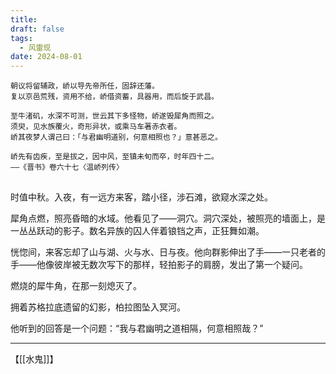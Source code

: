 ```yaml
---
title: 
draft: false
tags:
  - 风雷现
date: 2024-08-01
---
```

	朝议将留辅政，峤以导先帝所任，固辞还藩。
	复以京邑荒残，资用不给，峤借资蓄，具器用，而后旋于武昌。
	
	至牛渚矶，水深不可测，世云其下多怪物，峤遂毁犀角而照之。
	须臾，见水族覆火，奇形异状，或乘马车著赤衣者。
	峤其夜梦人谓己曰：「与君幽明道别，何意相照也？」意甚恶之。
	
	峤先有齿疾，至是拔之，因中风，至镇未旬而卒，时年四十二。
	——《晋书》卷六十七〈温峤列传〉

## 

时值中秋。入夜，有一远方来客，踏小径，涉石滩，欲窥水深之处。

犀角点燃，照亮昏暗的水域。他看见了——洞穴。洞穴深处，被照亮的墙面上，是一丛丛跃动的影子。数名异族的囚人伴着锒铛之声，正狂舞如潮。

恍惚间，来客忘却了山与湖、火与水、日与夜。他向群影伸出了手——一只老者的手——他像彼岸被无数次写下的那样，轻拍影子的肩膀，发出了第一个疑问。

燃烧的犀牛角，在那一刻熄灭了。

拥着苏格拉底遗留的幻影，柏拉图坠入冥河。

他听到的回答是一个问题：“我与君幽明之道相隔，何意相照哉？”


---


【[[水鬼]]】